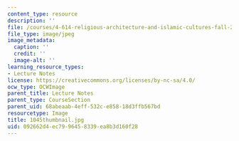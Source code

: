 ```yaml
---
content_type: resource
description: ''
file: /courses/4-614-religious-architecture-and-islamic-cultures-fall-2002/092662d4ec7996458339ea8b3d160f28_1045thumbnail.jpg
file_type: image/jpeg
image_metadata:
  caption: ''
  credit: ''
  image-alt: ''
learning_resource_types:
- Lecture Notes
license: https://creativecommons.org/licenses/by-nc-sa/4.0/
ocw_type: OCWImage
parent_title: Lecture Notes
parent_type: CourseSection
parent_uid: 68abeaab-4eff-532c-e858-18d3ffb567bd
resourcetype: Image
title: 1045thumbnail.jpg
uid: 092662d4-ec79-9645-8339-ea8b3d160f28
---
```

